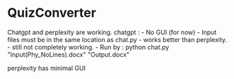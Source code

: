 ﻿# QuizConverter
Chatgpt and perplexity are working.
chatgpt :
    - No GUI (for now)
    - Input files must be in the same location as chat.py
    - works better than perplexity.
    - still not completely working.
    - Run by : python chat.py "Input(Phy_NoLines).docx" "Output.docx"
    
perplexity has minimal GUI